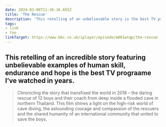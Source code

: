 ```yaml
---
date: 2024-03-06T11:36:16.655Z
title: 'The Rescue'
description: 'This retelling of an unbelievable story is the best TV prograame I’ve watched in years'
tags:
- link
- foo
linkTarget: https://www.bbc.co.uk/iplayer/episode/m001wtqp/the-rescue
---
```

This retelling of an incredible story featuring unbelievable examples of human skill, endurance and hope is the best TV prograame I’ve watched in years.
---

> Chronicling the story that transfixed the world in 2018 – the daring rescue of 12 boys and their coach from deep inside a flooded cave in northern Thailand. This film shines a light on the high-risk world of cave diving, the astounding courage and compassion of the rescuers and the shared humanity of an international community that united to save the boys.
